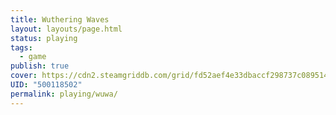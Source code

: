 ```yaml
---
title: Wuthering Waves
layout: layouts/page.html
status: playing
tags:
  - game
publish: true
cover: https://cdn2.steamgriddb.com/grid/fd52aef4e33dbaccf298737c089514f2.png
UID: "500118502"
permalink: playing/wuwa/
---
```

